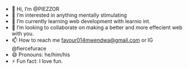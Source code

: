 - 👋 Hi, I’m @PIEZZOR
- 👀 I’m interested in anything mentally stimulating
- 🌱 I’m currently learning web development with learnio int.
- 💞️ I’m looking to collaborate on making a better and more effecient web with you.
- 📫 How to reach me favour014mwendwa@gmail.com or IG @fiercefurace
- 😄 Pronouns: he/him/his
- ⚡ Fun fact: I love fun.

<!---
PIEZZOR/PIEZZOR is a ✨ special ✨ repository because its `README.md` (this file) appears on your GitHub profile.
You can click the Preview link to take a look at your changes.
--->
